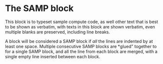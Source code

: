 # The SAMP block

This block is to typeset sample compute code, as well
other text that is best to be shown as verbatim,
with texts in this block are shown verbatim, 
even multiple blanks are preserved, including
line breaks.

A block will be considered a SAMP block if 
*all* the lines are indented by at least one space.
Multiple consecutive SAMP blocks are *glued" together
to for a single SAMP block, and all the line from each
block are merged, with a single empty line inserted
between each block.



